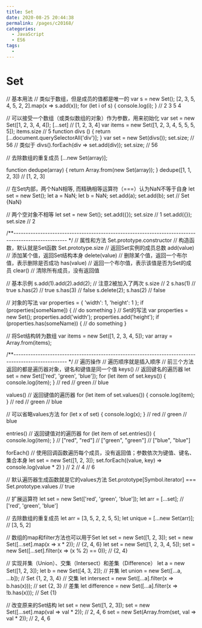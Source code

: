 ```yaml
---
title: Set
date: 2020-08-25 20:44:38
permalink: /pages/c20168/
categories: 
  - JavaScript
  - ES6
tags: 
  - 
---
```


# Set
// 基本用法
// 类似于数组，但是成员的值都是唯一的
var s = new Set();
[2, 3, 5, 4, 5, 2, 2].map(x => s.add(x));
for (let i of s) {
console.log(i);
} // 2 3 5 4

// 可以接受一个数组（或类似数组的对象）作为参数，用来初始化
var set = new Set([1, 2, 3, 4, 4]);
[...set] // [1, 2, 3, 4]
var items = new Set([1, 2, 3, 4, 5, 5, 5, 5]);
items.size // 5
function divs () {
return [...document.querySelectorAll('div')];
}
var set = new Set(divs());
set.size; // 56
// 类似于
divs().forEach(div => set.add(div));
set.size; // 56

// 去除数组的重复成员
[...new Set(array)];

function dedupe(array) {
return Array.from(new Set(array));
}
dedupe([1, 1, 2, 3]) // [1, 2, 3]

// 在Set内部，两个NaN相等, 而精确相等运算符（===）认为NaN不等于自身
let set = new Set();
let a = NaN;
let b = NaN;
set.add(a);
set.add(b);
set // Set {NaN}

// 两个空对象不相等
let set = new Set();
set.add({});
set.size // 1
set.add({});
set.size // 2


/**---------------------------------------------------------------------------------------------------- */
// 属性和方法
Set.prototype.constructor // 构造函数，默认就是Set函数
Set.prototype.size // 返回Set实例的成员总数
add(value) // 添加某个值，返回Set结构本身
delete(value) // 删除某个值，返回一个布尔值，表示删除是否成功
has(value) // 返回一个布尔值，表示该值是否为Set的成员
clear() // 清除所有成员，没有返回值

// 基本示例
s.add(1).add(2).add(2); // 注意2被加入了两次
s.size // 2
s.has(1) // true
s.has(2) // true
s.has(3) // false
s.delete(2);
s.has(2) // false

// 对象的写法
var properties = {
'width': 1,
'height': 1
};
if (properties[someName]) {
// do something
}
// Set的写法
var properties = new Set();
properties.add('width');
properties.add('height');
if (properties.has(someName)) {
// do something
}

// 将Set结构转为数组
var items = new Set([1, 2, 3, 4, 5]);
var array = Array.from(items);

/**---------------------------------------------------------------------------------------------------- */
// 遍历操作
// 遍历顺序就是插入顺序
// 前三个方法返回的都是遍历器对象，键名和键值是同一个值
keys() // 返回键名的遍历器
let set = new Set(['red', 'green', 'blue']);
for (let item of set.keys()) {
console.log(item);
}
// red
// green
// blue

values() // 返回键值的遍历器
for (let item of set.values()) {
console.log(item);
}
// red
// green
// blue

// 可以省略values方法
for (let x of set) {
console.log(x);
}
// red
// green
// blue

entries() // 返回键值对的遍历器
for (let item of set.entries()) {
console.log(item);
}
// ["red", "red"]
// ["green", "green"]
// ["blue", "blue"]

forEach() // 使用回调函数遍历每个成员，没有返回值；参数依次为键值、键名、集合本身
let set = new Set([1, 2, 3]);
set.forEach((value, key) => console.log(value * 2) )
// 2
// 4
// 6

// 默认遍历器生成函数就是它的values方法
Set.prototype[Symbol.iterator] === Set.prototype.values // true

// 扩展运算符
let set = new Set(['red', 'green', 'blue']);
let arr = [...set]; // ['red', 'green', 'blue']

// 去除数组的重复成员
let arr = [3, 5, 2, 2, 5, 5];
let unique = [...new Set(arr)]; // [3, 5, 2]

// 数组的map和filter方法也可以用于Set
let set = new Set([1, 2, 3]);
set = new Set([...set].map(x => x * 2)); // {2, 4, 6}
let set = new Set([1, 2, 3, 4, 5]);
set = new Set([...set].filter(x => (x % 2) == 0)); // {2, 4}

// 实现并集（Union）、交集（Intersect）和差集（Difference）
let a = new Set([1, 2, 3]);
let b = new Set([4, 3, 2]);
// 并集
let union = new Set([...a, ...b]); // Set {1, 2, 3, 4}
// 交集
let intersect = new Set([...a].filter(x => b.has(x))); // set {2, 3}
// 差集
let difference = new Set([...a].filter(x => !b.has(x))); // Set {1}

// 改变原来的Set结构
let set = new Set([1, 2, 3]);
set = new Set([...set].map(val => val * 2)); // 2, 4, 6
set = new Set(Array.from(set, val => val * 2)); // 2, 4, 6


